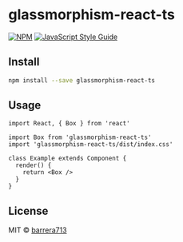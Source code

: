 # glassmorphism-react-ts

> 

[![NPM](https://img.shields.io/npm/v/glassmorphism-react-ts.svg)](https://www.npmjs.com/package/glassmorphism-react-ts) [![JavaScript Style Guide](https://img.shields.io/badge/code_style-standard-brightgreen.svg)](https://standardjs.com)

## Install

```bash
npm install --save glassmorphism-react-ts
```

## Usage

```tsx
import React, { Box } from 'react'

import Box from 'glassmorphism-react-ts'
import 'glassmorphism-react-ts/dist/index.css'

class Example extends Component {
  render() {
    return <Box />
  }
}
```

## License

MIT © [barrera713](https://github.com/barrera713)
